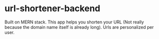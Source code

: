 # url-shortener-backend

Built on MERN stack. This app helps you shorten your URL (Not really because the domain name itself is already long). Urls are personalized per user.
